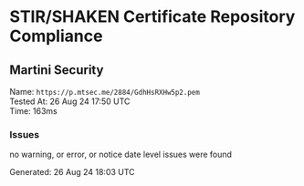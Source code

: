 # STIR/SHAKEN Certificate Repository Compliance

## Martini Security

Name: `https://p.mtsec.me/2884/GdhHsRXHw5p2.pem`\
Tested At: 26 Aug 24 17:50 UTC\
Time: 163ms

### Issues

no warning, or error, or notice date level issues were found

Generated: 26 Aug 24 18:03 UTC
